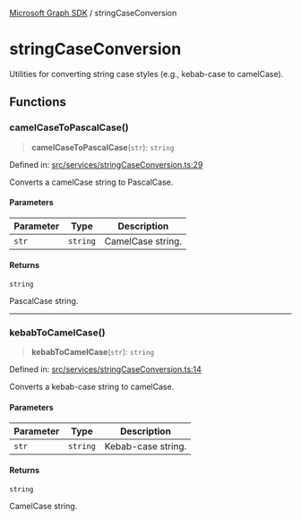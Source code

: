 [Microsoft Graph SDK](README.md) / stringCaseConversion

# stringCaseConversion

Utilities for converting string case styles (e.g., kebab-case to camelCase).

## Functions

### camelCaseToPascalCase()

> **camelCaseToPascalCase**(`str`): `string`

Defined in: [src/services/stringCaseConversion.ts:29](https://github.com/Future-Secure-AI/microsoft-graph/blob/main/src/services/stringCaseConversion.ts#L29)

Converts a camelCase string to PascalCase.

#### Parameters

| Parameter | Type | Description |
| ------ | ------ | ------ |
| `str` | `string` | CamelCase string. |

#### Returns

`string`

PascalCase string.

***

### kebabToCamelCase()

> **kebabToCamelCase**(`str`): `string`

Defined in: [src/services/stringCaseConversion.ts:14](https://github.com/Future-Secure-AI/microsoft-graph/blob/main/src/services/stringCaseConversion.ts#L14)

Converts a kebab-case string to camelCase.

#### Parameters

| Parameter | Type | Description |
| ------ | ------ | ------ |
| `str` | `string` | Kebab-case string. |

#### Returns

`string`

CamelCase string.
